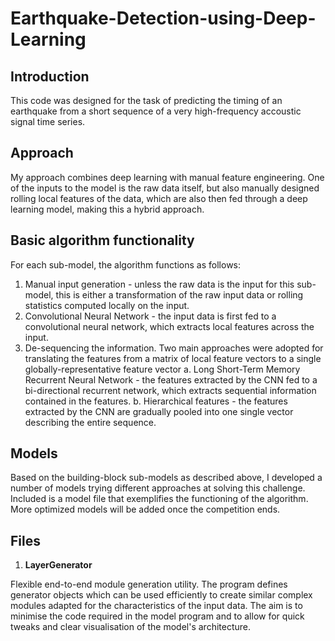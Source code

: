 # Earthquake-Detection-using-Deep-Learning

## Introduction
This code was designed for the task of predicting the timing of an earthquake from a short sequence of a very high-frequency accoustic signal time series.

## Approach
My approach combines deep learning with manual feature engineering. One of the inputs to the model is the raw data itself, but also manually designed rolling local features of the data, which are also then fed through a deep learning model, making this a hybrid approach.

## Basic algorithm functionality
For each sub-model, the algorithm functions as follows:
 1. Manual input generation - unless the raw data is the input for this sub-model, this is either a transformation of the raw input data or rolling statistics computed locally on the input.
 2. Convolutional Neural Network - the input data is first fed to a convolutional neural network, which extracts local features across the input.
 3. De-sequencing the information. Two main approaches were adopted for translating the features from a matrix of local feature vectors to a single globally-representative feature vector
    a. Long Short-Term Memory Recurrent Neural Network - the features extracted by the CNN fed to a bi-directional recurrent network, which extracts sequential information contained in the features.
    b. Hierarchical features - the features extracted by the CNN are gradually pooled into one single vector describing the entire sequence.
 
## Models
Based on the building-block sub-models as described above, I developed a number of models trying different approaches at solving this challenge. Included is a model file that exemplifies the functioning of the algorithm. More optimized models will be added once the competition ends.

## Files
1. **LayerGenerator**

Flexible end-to-end module generation utility. The program defines generator objects which can be used efficiently to create similar complex modules adapted for the characteristics of the input data. The aim is to minimise the code required in the model program and to allow for quick tweaks and clear visualisation of the model's architecture.
